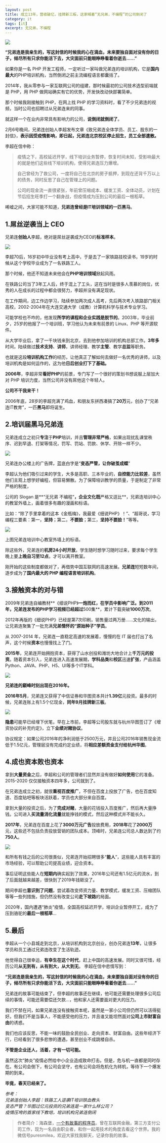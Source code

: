 ```yaml
---
layout: post
title: 成立13年，营收破亿，挂牌新三板，这家喊着“无兄弟，不编程”的公司倒闭了
category: it
tags: [it]
excerpt: 无兄弟，不编程
---
```


![](http://favorites.ren/assets/images/2020/it/xiongdilian01.jpeg)

**“兄弟连是我亲生的，写这封信的时候我的心在滴血，未来要独自面对没有你的日子，倾尽所有只求你能活下去，大灾面前只能眼睁睁看着你逝去……”**

如果你是一名 PHP 开发工程师，一定听过一家叫做兄弟连的培训机构，它是**国内最大**的PHP培训机构，当然倒闭之前主流编程语言都囊括了。

2014年，我从零参与一家互联网公司的组建，那时候最初的公司技术选型前端就是 PHP，用 PHP 做网站确实有它的优势，开发快改动快部署简单。

那个时候我刚接触到 PHP，在网上找 PHP 的学习资料时，看了不少兄弟连的视频，当时公司也招聘过从兄弟连来的同事。

就这样一个在业内非常具有影响力的公司，**说倒闭就倒闭了**。

2月6号晚间，兄弟连创始人李超发布文章《致兄弟连全体学员、员工、股东的一封信》，**表示因受疫情影响，即日起，兄弟连北京校区停止招生，员工全部遣散。**

李超在信中称：

>疫情之下，高校延迟开学，线下培训业务暂停，恢复时间未知，受影响最大的就是他们这些线下培训机构，使得兄弟连压力爆增。
>
>自己曾经为了救公司，一度将自己在北京的房子抵押，到现在还背千万以上的债务，同时反思了自己在管理上的问题。
>
>公司的现金流一直很紧张，年前曾压缩成本、缓发工资、全体动员，计划在节后招生旺季打一个翻身战，但疫情成为压到公司的最后一根稻草。

唏嘘之间，大家可能不知道，**兄弟连曾经是IT培训领域的一匹黑马**。


## 1.屌丝逆袭当上 CEO

兄弟连**创始人**李超，绝对是屌丝逆袭成为CEO的**标准样本**。

![](http://favorites.ren/assets/images/2020/it/xiongdilian01.jpeg)

李超70后，16岁初中毕业没有考上高中，于是去了一家铁路技校读书，19岁的时候从这个学校毕业成为了一名铁路工人。

那个时候，他还不知道未来他会在**PHP培训领域**掀起风雨。

在铁路公司当了3年工人后，终于混上了工头，这在当时是很多人羡慕的岗位，优秀的人在成长的过程中都会很努力，李超并没有满足现状。

在工作期间，边工作边学习，陆续参加两次成人高考，先后两次考入铁路部门相关高校，2002-2004年在大连交通大学（成教）计算机科学与技术专业学习。

可能学校也不咋的，他发现**所学的课程和企业实践是脱节的**。2003年，毕业前夕，25岁的他报了一个培训班，学习他认为未来有前景的 Linux、PHP 等开源软件。

从大学毕业后，拿了一千块钱来到北京，去到他参加培训的机构总部工作。**3年多**时间，陆续做过**技术支持**、**讲师**，讲师经理、教学**主管**、教学**总监**等职务。

也就是这段**培训机构工作**的经历，让他真正了解如何去做好一名优秀的讲师，以及培训机构是如何运作的，这为他**日后创业打下了基础。**

**2006年**，李超非常**看好PHP**的前景，专门写了一个很好的策划书想说服上层加大对 PHP 培训力度，当然公司并没有屌他这个年轻人。

**公司不干我来干！**

2006年底，28岁的李超充满了鸡血，和朋友东拼西凑搞了**20万**元，创办了“兄弟连IT教育”，一匹**黑马**即将诞生。

## 2.培训届黑马兄弟连

兄弟连成立之初只**专注**于**PHP**培训，并且**管理非常严格**，如果出现扰乱课堂秩序、迟到早退、打架等情况，罚写、罚站、罚款、休学、开除一样不少。

![](http://favorites.ren/assets/images/2020/it/xiongdilian01.jpeg)

兄弟连办公楼上的广告牌，蓝底白字是“**变态严管，让你破茧成蝶**”

李超认为他们吸引过来的学生，大多是高职、三本毕业的，**自控能力比较差**，虽然他们主观上想学好编程，但容易懒散。为了保障培训教学的质量，于是制定了非常严格的制度，

公司的 Slogan 是**“无兄弟 不编程“**，企业文化既**严格又逗比**，兄弟连培训中心的教室外墙上，画着很多有趣的漫画和标语。

比如：“除了手里拿着的这本《金瓶梅》，我最爱《细说PHP》！”、“超哥说，学习编程三要素：第一，**坚持**；第二，**不要脸**；第三，**坚持不要脸！**”等等。

![](http://favorites.ren/assets/images/2020/it/xiongdilian01.jpeg)

上图兄弟连培训中心教室外墙上的标语。

除这些外，兄弟连的**机房24小时开放**，学生随时想学习随时过来，要求每个学生晚上要**上晚自习至12点**，才可以离开教室。

刚开始的这些制度都做对了，再借势中国互联网的高速发展。**兄弟连**短短数年间，逐步成为了**国内最大的 PHP 编程语言培训机构**。


## 3.接触资本的对与错

2009年兄弟连自编教材**《细说PHP》**一炮而红，在学员中影响广泛。到2011年，兄弟连发布的PHP学习视频已经超过**500集**，累计下载突破**1000万次**。

2012年再版的《细说PHP》已经是第7次印刷，销售量过两万册……文化的输出，让兄弟连聚集了一批充满**兄弟情怀的“原始种子”学员**。

从 2007-2014 年，兄弟连一直稳定高速的发展着，慢慢的在 IT 届也打出了名声，这个时候**资本**也慢慢找上了门。

**2015年**，兄弟连开始拥抱资本，获得了山水创投和潍坊大地合计上**千万元的投资**。随着资本引入，兄弟连进入高速发展期，**学科品类**和**校区**迅速**扩张**，产品涵盖Python、JAVA、PHP、H5、UI等多个IT学科。

![](http://favorites.ren/assets/images/2020/it/xiongdilian01.jpeg)

**兄弟连的巅峰时刻出现在2016年。**

**2016年5月**，兄弟连又获得了中信证券和华图资本共计**1.39亿**元投资。最多的时候，兄弟连账上有1.5个亿现金，**同年9月挂牌新三板**。

![](http://favorites.ren/assets/images/2020/it/xiongdilian01.jpeg)

**隐患**可能早已经埋下伏笔，早在上市前，李超等公司股东就与杭州华图签订了《增资协议的补充约定》，立下**业绩对赌协议**。

协议规定：如果公司2016年的净利润低于2500万元，并且公司2016年销售现金流低于1.5亿元，管理层没有完成约定业绩，将**相应差额资金支付给杭州华图**。

## 4.成也资本败也资本

拿到**大量资金**之后，李超和公司的管理者们显然并没有做好**如何使用**它的准备。2015-2020 仅仅接触资本四年多，公司就到了。

在兄弟连成立之初，就很**重视百度推广**，不但在百度上投放了广告，也在百度知道、百度贴吧等板块活跃着，学员也大部分来自百度。

拿到大量的投资之后，为了**完成对赌**，大量的花钱投入百度推广，然后再大量挣钱。公司进入**买流量消化流量**就能挣钱的模式，然后这种模式并不能长久。

**2017年**，兄弟连在百度上花了**3000万元广告**投放费用，**2018年**花了**2000万**元，这些还不包括负责投放营销的团队成本。顶峰时，兄弟连公司总人数达到了约**750人**。

![](http://favorites.ren/assets/images/2020/it/xiongdilian01.jpeg)

和所有有钱之后的公司很类似，兄弟连开始招聘很多“**能人**”，这些能人具有丰富的市场经验，可以帮助公司提高业绩，迎合资本。

事后证明这些能人在**短期内**确实起到了效果，2016年公司还有1.5亿元的流水，到了后面就越来越差，很快到了2019年钱砸没了。

期间李超也**意识到了问题**，尝试着改变师资力量、教学模式，缓发工资、压缩团队等等一些列措施，但仍然没有改变公司**走下坡路**的局面。

2020年，国内遭遇“肺炎”疫情，全国高校延迟开学，培训企业暂停开工，成为了压到骆驼的**最后一根稻草**...

## 5.最后

李超从一个小县城走到北京，从培训机构到北京创业，创办兄弟连**13年**，让很多学员和员工通过兄弟连改变了生活轨迹。

他觉得自己很幸运，**有幸生在这个时代**，赶上中国的高速发展。同时又很可惜，经历公司**从无到有，从有到大，从大到无**。
李超在信中悲情写到：

**“兄弟连是我亲生的，写这封信的时候我的心在滴血，未来要独自面对没有你的日子，倾尽所有只求你能活下去，大灾面前只能眼睁睁看着你逝去……”**

兄弟连的故事可能结束了，但李超的故事还在继续，他可能还需要处理很多公司后续的事情，可能还需要偿还欠款...，他和家人还需要面对更大的压力。

我们不禁在问，如果兄弟连没有接触资本呢，虽然是一家小公司但仍然可以活得挺好。但我们不是当事人，不能感受他的压力，并且谁又能坦然面对**公司上市财富自由**的诱惑。

我们也应该反思，不能一味的鼓励全民创业、走向资本、财富自由。这些年经济下行，已经看到了很多悲惨的遭遇，甚至创业不成跳楼自杀。

**不管是企业还人，活着，才有一切可能。**

虽然这次“肺炎”疫情必然给中小企业造成致命打击。但是，危与机一直都是同时存在。有公司会倒下，有公司会坚守，也有公司会将危机化为转机，等待下一个爆发期的到来。

**毕竟，春天已经来了。**


*参考：  
兄弟连创始人李超：铁路工人逆袭IT培训铁血教头  
变态严管？华图过亿元投资的兄弟连是一家什么样公司？  
疫情压垮的首家线下教培，培训机构兄弟连倒闭*


>作者简介：海森堡，[一个有故事的程序员](http://www.intelyes.xyz/it/2019/12/18/xinzi-10year.html)。曾在互联网金融，第三方支付公司工作，现为一名自由职业者，和你一起用技术的角度去看这个世界。我的微信号puresmilea，欢迎大家找我聊天，记录你我的故事。

